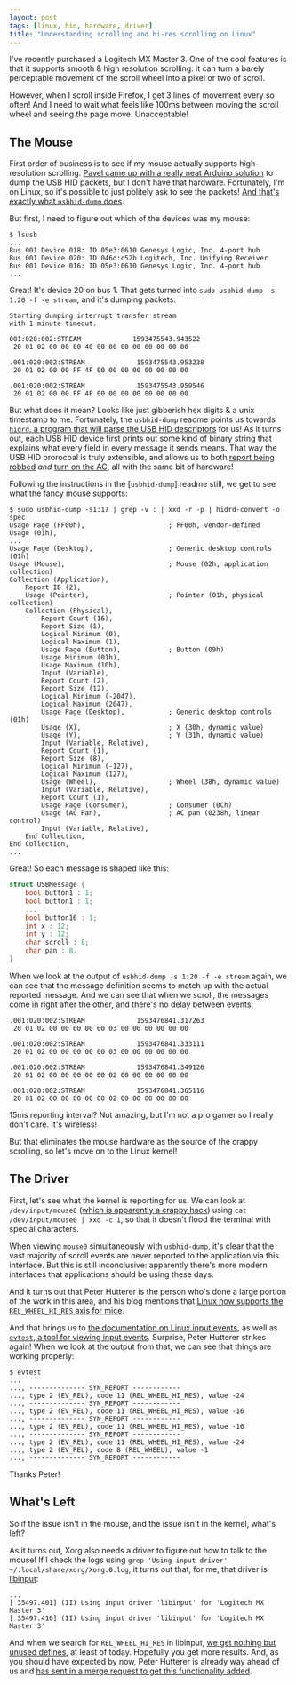 ```yaml
---
layout: post
tags: [linux, hid, hardware, driver]
title: "Understanding scrolling and hi-res scrolling on Linux"
---
```


I've recently purchased a Logitech MX Master 3. One of the cool features is
that it supports smooth & high resolution scrolling: it can turn a barely
perceptable movement of the scroll wheel into a pixel or two of scroll.

However, when I scroll inside Firefox, I get 3 lines of movement every so
often! And I need to wait what feels like 100ms between moving the scroll wheel
and seeing the page move. Unacceptable!

## The Mouse

First order of business is to see if my mouse actually supports high-resolution
scrolling. [Pavel came up with a really neat Arduino solution][ard-dump-usb] to
dump the USB HID packets, but I don't have that hardware. Fortunately, I'm on
Linux, so it's possible to just politely ask to see the packets! [And that's
exactly what `usbhid-dump` does][usbhid-dump].

[ard-dump-usb]: https://pavelfatin.com/scrolling-with-pleasure/#pointer-precision
[usbhid-dump]: https://github.com/DIGImend/usbhid-dump

But first, I need to figure out which of the devices was my mouse:

```
$ lsusb
...
Bus 001 Device 018: ID 05e3:0610 Genesys Logic, Inc. 4-port hub
Bus 001 Device 020: ID 046d:c52b Logitech, Inc. Unifying Receiver
Bus 001 Device 016: ID 05e3:0610 Genesys Logic, Inc. 4-port hub
...
```

Great! It's device 20 on bus 1. That gets turned into `sudo usbhid-dump -s 1:20
-f -e stream`, and it's dumping packets:

```
Starting dumping interrupt transfer stream
with 1 minute timeout.

001:020:002:STREAM             1593475543.943522
 20 01 02 00 00 00 40 00 00 00 00 00 00 00 00

.001:020:002:STREAM             1593475543.953238
 20 01 02 00 00 FF 4F 00 00 00 00 00 00 00 00

.001:020:002:STREAM             1593475543.959546
 20 01 02 00 00 FF 4F 00 00 00 00 00 00 00 00
```

But what does it mean? Looks like just gibberish hex digits & a unix timestamp
to me. Fortunately, the `usbhid-dump` readme points us towards [`hidrd`, a
program that will parse the USB HID descriptors][hidrd] for us! As it turns
out, each USB HID device first prints out some kind of binary string that
explains what every field in every message it sends means. That way the USB HID
prorocoal is truly extensible, and allows us to both [report being
robbed][duress-alarm] *and* [turn on the AC][climate], all with the same bit of
hardware!

[hidrd]: https://github.com/DIGImend/hidrd
[duress-alarm]: https://github.com/DIGImend/hidrd/blob/7e94881a6059a824efaed41301c4a89a384d86a2/db/usage/id_consumer.m4#L157
[climate]: https://github.com/DIGImend/hidrd/blob/7e94881a6059a824efaed41301c4a89a384d86a2/db/usage/id_consumer.m4#L150

Following the instructions in the [`usbhid-dump`] readme still, we get to see
what the fancy mouse supports:

```
$ sudo usbhid-dump -s1:17 | grep -v : | xxd -r -p | hidrd-convert -o spec
Usage Page (FF00h),                     ; FF00h, vendor-defined
Usage (01h),
...
Usage Page (Desktop),                   ; Generic desktop controls (01h)
Usage (Mouse),                          ; Mouse (02h, application collection)
Collection (Application),
    Report ID (2),
    Usage (Pointer),                    ; Pointer (01h, physical collection)
    Collection (Physical),
        Report Count (16),
        Report Size (1),
        Logical Minimum (0),
        Logical Maximum (1),
        Usage Page (Button),            ; Button (09h)
        Usage Minimum (01h),
        Usage Maximum (10h),
        Input (Variable),
        Report Count (2),
        Report Size (12),
        Logical Minimum (-2047),
        Logical Maximum (2047),
        Usage Page (Desktop),           ; Generic desktop controls (01h)
        Usage (X),                      ; X (30h, dynamic value)
        Usage (Y),                      ; Y (31h, dynamic value)
        Input (Variable, Relative),
        Report Count (1),
        Report Size (8),
        Logical Minimum (-127),
        Logical Maximum (127),
        Usage (Wheel),                  ; Wheel (38h, dynamic value)
        Input (Variable, Relative),
        Report Count (1),
        Usage Page (Consumer),          ; Consumer (0Ch)
        Usage (AC Pan),                 ; AC pan (0238h, linear control)
        Input (Variable, Relative),
    End Collection,
End Collection,
...
```

Great! So each message is shaped like this:

```c
struct USBMessage {
    bool button1 : 1;
    bool button1 : 1;
    ...
    bool button16 : 1;
    int x : 12;
    int y : 12;
    char scroll : 8;
    char pan : 8.
}
```

When we look at the output of `usbhid-dump -s 1:20 -f -e stream` again, we can
see that the message definition seems to match up with the actual reported
message. And we can see that when we scroll, the messages come in right after
the other, and there's no delay between events:

```
.001:020:002:STREAM             1593476841.317263
 20 01 02 00 00 00 00 00 03 00 00 00 00 00 00

.001:020:002:STREAM             1593476841.333111
 20 01 02 00 00 00 00 00 03 00 00 00 00 00 00

.001:020:002:STREAM             1593476841.349126
 20 01 02 00 00 00 00 00 02 00 00 00 00 00 00

.001:020:002:STREAM             1593476841.365116
 20 01 02 00 00 00 00 00 02 00 00 00 00 00 00
```

15ms reporting interval? Not amazing, but I'm not a pro gamer so I really don't
care. It's wireless!

But that eliminates the mouse hardware as the source of the crappy scrolling,
so let's move on to the Linux kernel!

## The Driver

First, let's see what the kernel is reporting for us. We can look at
`/dev/input/mouse0` ([which is apparently a crappy hack][mousedev]) using `cat
/dev/input/mouse0 | xxd -c 1`, so that it doesn't flood the terminal with
special characters.

When viewing `mouse0` simultaneously with `usbhid-dump`, it's clear that the
vast majority of scroll events are never reported to the application via this
interface. But this is still inconclusive: apparently there's more modern
interfaces that applications should be using these days.

[mousedev]: https://www.kernel.org/doc/html/v4.15/input/input.html#mousedev

And it turns out that Peter Hutterer is the person who's done a large portion
of the work in this area, and his blog mentions that [Linux now supports the
`REL_WHEEL_HI_RES` axis for mice][hi-res-scroll].

[hi-res-scroll]: https://who-t.blogspot.com/2020/04/high-resolution-wheel-scrolling-in.html

And that brings us to [the documentation on Linux input
events][linux-input-events], as well as [`evtest`, a tool for viewing input
events][evtest]. Surprise, Peter Hutterer strikes again! When we look at the
output from that, we can see that things are working properly:


```
$ evtest
...
..., -------------- SYN_REPORT ------------
..., type 2 (EV_REL), code 11 (REL_WHEEL_HI_RES), value -24
..., -------------- SYN_REPORT ------------
..., type 2 (EV_REL), code 11 (REL_WHEEL_HI_RES), value -16
..., -------------- SYN_REPORT ------------
..., type 2 (EV_REL), code 11 (REL_WHEEL_HI_RES), value -16
..., -------------- SYN_REPORT ------------
..., type 2 (EV_REL), code 11 (REL_WHEEL_HI_RES), value -24
..., type 2 (EV_REL), code 8 (REL_WHEEL), value -1
..., -------------- SYN_REPORT ------------
```

Thanks Peter!

[linux-input-events]: https://github.com/torvalds/linux/blob/b5aef86e089a2d85a6d627372287785d08938cbe/Documentation/input/event-codes.rst#ev_rel
[evtest]: https://cgit.freedesktop.org/evtest/

## What's Left

So if the issue isn't in the mouse, and the issue isn't in the kernel, what's
left?

As it turns out, Xorg also needs a driver to figure out how to talk to the
mouse! If I check the logs using `grep 'Using input driver'
~/.local/share/xorg/Xorg.0.log`, it turns out that, for me, that driver is
[libinput][]:

```
...
[ 35497.401] (II) Using input driver 'libinput' for 'Logitech MX Master 3'
[ 35497.410] (II) Using input driver 'libinput' for 'Logitech MX Master 3'
```

[libinput]: https://www.freedesktop.org/wiki/Software/libinput/

And when we search for `REL_WHEEL_HI_RES` in libinput, [we get nothing but
unused defines][li-rwhr], at least of today. Hopefully you get more results.
And, as you should have expected by now, Peter Hutterer is already way ahead of
us and [has sent in a merge request to get this functionality added][mr-hr].

[li-rwhr]: https://gitlab.freedesktop.org/search?utf8=%E2%9C%93&search=REL_WHEEL_HI_RES&group_id=1723&project_id=147&scope=&search_code=true&snippets=false&repository_ref=master&nav_source=navbar
[mr-hr]: https://gitlab.freedesktop.org/libinput/libinput/-/merge_requests/139
